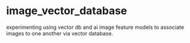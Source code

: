 # image_vector_database
experimenting using vector db and ai image feature models to associate images to one another via vector database. 
